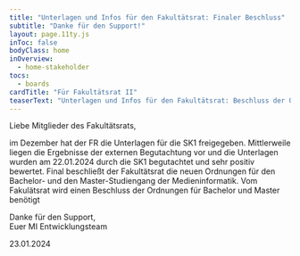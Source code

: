 ```yaml
---
title: "Unterlagen und Infos für den Fakultätsrat: Finaler Beschluss"
subtitle: "Danke für den Support!"
layout: page.11ty.js
inToc: false
bodyClass: home
inOverview:
  - home-stakeholder
tocs:
  - boards  
cardTitle: "Für Fakultätsrat II"
teaserText: "Unterlagen und Infos für den Fakultätsrat: Beschluss der Ordnungen"
---
```


Liebe Mitglieder des Fakultätsrats,

im Dezember hat der FR die Unterlagen für die SK1 freigegeben. Mittlerweile liegen die Ergebnisse der externen Begutachtung vor und die Unterlagen wurden am 22.01.2024 durch die SK1 begutachtet und sehr positiv bewertet. Final beschließt der Fakultätsrat die neuen Ordnungen für den Bachelor- und den Master-Studiengang der Medieninformatik. Vom Fakulätsrat wird einen Beschluss der Ordnungen für Bachelor und Master benötigt

<snippet type="toc" id="table-of-content-ordnungen" search="ordnungen"></snippet>

Danke für den Support,  
Euer MI Entwicklungsteam  

23.01.2024
